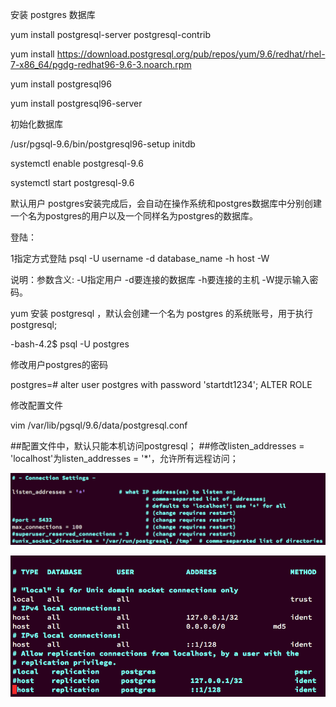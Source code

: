 安装 postgres 数据库 

yum install postgresql-server postgresql-contrib

yum install https://download.postgresql.org/pub/repos/yum/9.6/redhat/rhel-7-x86_64/pgdg-redhat96-9.6-3.noarch.rpm

yum install postgresql96

yum install postgresql96-server

初始化数据库

/usr/pgsql-9.6/bin/postgresql96-setup initdb

systemctl enable postgresql-9.6

systemctl start postgresql-9.6



默认用户
postgres安装完成后，会自动在操作系统和postgres数据库中分别创建一个名为postgres的用户以及一个同样名为postgres的数据库。

登陆：

1指定方式登陆 psql -U username -d database_name -h host -W

说明：参数含义: -U指定用户 -d要连接的数据库 -h要连接的主机 -W提示输入密码。


yum 安装 postgresql ，默认会创建一个名为 postgres 的系统账号，用于执行 postgresql;

-bash-4.2$ psql -U postgres

修改用户postgres的密码

postgres=# alter user postgres with password 'startdt1234';
ALTER ROLE

修改配置文件

vim /var/lib/pgsql/9.6/data/postgresql.conf

##配置文件中，默认只能本机访问postgresql；
##修改listen_addresses = 'localhost'为listen_addresses = '*'，允许所有远程访问；

![image](https://github.com/starzjl/ops/blob/master/images/01.png)

![image](https://github.com/starzjl/ops/blob/master/images/02.png)

